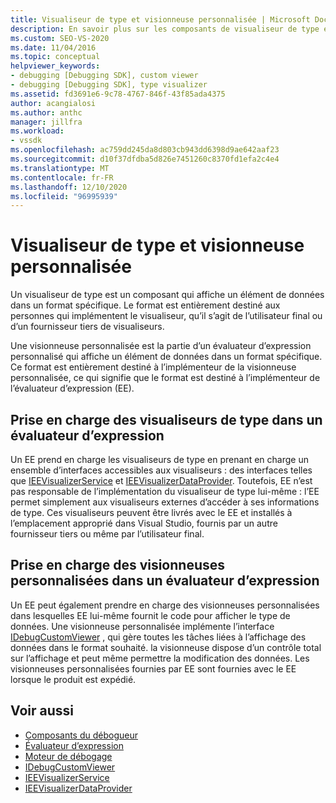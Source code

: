 ```yaml
---
title: Visualiseur de type et visionneuse personnalisée | Microsoft Docs
description: En savoir plus sur les composants de visualiseur de type et les visionneuses personnalisées, qui affichent les données dans un format spécifique, et les différences entre eux.
ms.custom: SEO-VS-2020
ms.date: 11/04/2016
ms.topic: conceptual
helpviewer_keywords:
- debugging [Debugging SDK], custom viewer
- debugging [Debugging SDK], type visualizer
ms.assetid: fd3691e6-9c78-4767-846f-43f85ada4375
author: acangialosi
ms.author: anthc
manager: jillfra
ms.workload:
- vssdk
ms.openlocfilehash: ac759dd245da8d803cb943dd6398d9ae642aaf23
ms.sourcegitcommit: d10f37dfdba5d826e7451260c8370fd1efa2c4e4
ms.translationtype: MT
ms.contentlocale: fr-FR
ms.lasthandoff: 12/10/2020
ms.locfileid: "96995939"
---
```

# <a name="type-visualizer-and-custom-viewer"></a>Visualiseur de type et visionneuse personnalisée
Un visualiseur de type est un composant qui affiche un élément de données dans un format spécifique. Le format est entièrement destiné aux personnes qui implémentent le visualiseur, qu’il s’agit de l’utilisateur final ou d’un fournisseur tiers de visualiseurs.

 Une visionneuse personnalisée est la partie d’un évaluateur d’expression personnalisé qui affiche un élément de données dans un format spécifique. Ce format est entièrement destiné à l’implémenteur de la visionneuse personnalisée, ce qui signifie que le format est destiné à l’implémenteur de l’évaluateur d’expression (EE).

## <a name="support-for-type-visualizers-in-an-expression-evaluator"></a>Prise en charge des visualiseurs de type dans un évaluateur d’expression
 Un EE prend en charge les visualiseurs de type en prenant en charge un ensemble d’interfaces accessibles aux visualiseurs : des interfaces telles que [IEEVisualizerService](../../extensibility/debugger/reference/ieevisualizerservice.md) et [IEEVisualizerDataProvider](../../extensibility/debugger/reference/ieevisualizerdataprovider.md). Toutefois, EE n’est pas responsable de l’implémentation du visualiseur de type lui-même : l’EE permet simplement aux visualiseurs externes d’accéder à ses informations de type. Ces visualiseurs peuvent être livrés avec le EE et installés à l’emplacement approprié dans Visual Studio, fournis par un autre fournisseur tiers ou même par l’utilisateur final.

## <a name="support-for-custom-viewers-in-an-expression-evaluator"></a>Prise en charge des visionneuses personnalisées dans un évaluateur d’expression
 Un EE peut également prendre en charge des visionneuses personnalisées dans lesquelles EE lui-même fournit le code pour afficher le type de données. Une visionneuse personnalisée implémente l’interface [IDebugCustomViewer](../../extensibility/debugger/reference/idebugcustomviewer.md) , qui gère toutes les tâches liées à l’affichage des données dans le format souhaité. la visionneuse dispose d’un contrôle total sur l’affichage et peut même permettre la modification des données. Les visionneuses personnalisées fournies par EE sont fournies avec le EE lorsque le produit est expédié.

## <a name="see-also"></a>Voir aussi
- [Composants du débogueur](../../extensibility/debugger/debugger-components.md)
- [Évaluateur d’expression](../../extensibility/debugger/expression-evaluator.md)
- [Moteur de débogage](../../extensibility/debugger/debug-engine.md)
- [IDebugCustomViewer](../../extensibility/debugger/reference/idebugcustomviewer.md)
- [IEEVisualizerService](../../extensibility/debugger/reference/ieevisualizerservice.md)
- [IEEVisualizerDataProvider](../../extensibility/debugger/reference/ieevisualizerdataprovider.md)
